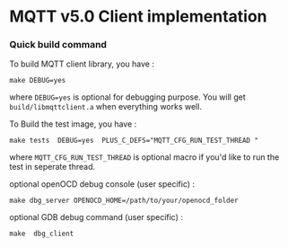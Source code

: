 # MQTT v5.0 Client implementation

### Quick build command

To build MQTT client library, you have :
```
make DEBUG=yes
```
where `DEBUG=yes` is optional for debugging purpose. You will get `build/libmqttclient.a` when everything works well.


To Build the test image, you have :
```
make tests  DEBUG=yes  PLUS_C_DEFS="MQTT_CFG_RUN_TEST_THREAD "
```
where `MQTT_CFG_RUN_TEST_THREAD` is optional macro if you'd like to run the test in seperate thread.


optional openOCD debug console (user specific) :
```
make dbg_server OPENOCD_HOME=/path/to/your/openocd_folder
```

optional GDB debug command (user specific) :
```
make  dbg_client
```







